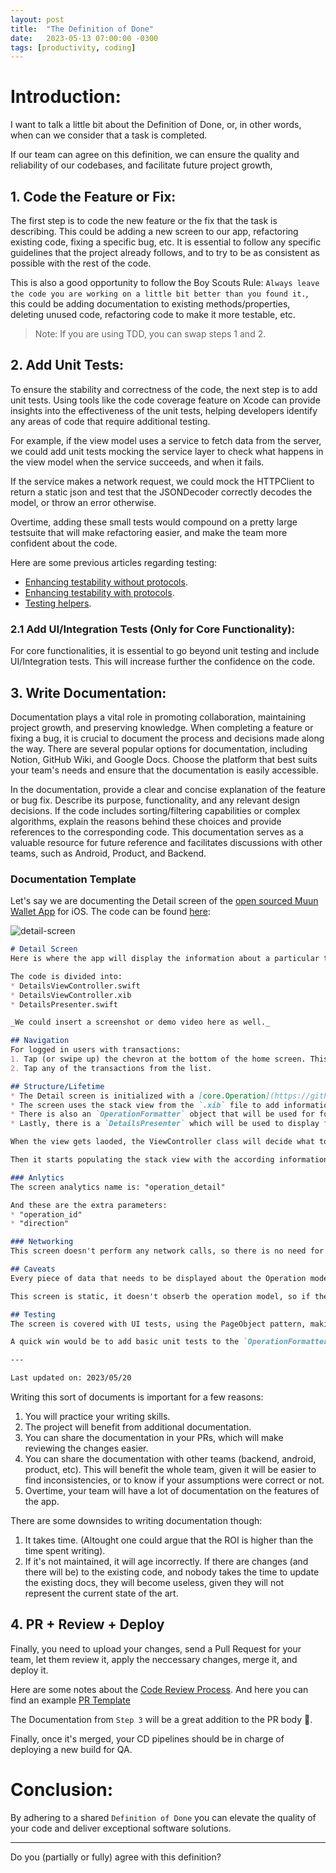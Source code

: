 ```yaml
---
layout: post
title:  "The Definition of Done"
date:   2023-05-13 07:00:00 -0300
tags: [productivity, coding]
---
```


# Introduction:
I want to talk a little bit about the Definition of Done, or, in other words, when can we consider that a task is completed.

If our team can agree on this definition, we can ensure the quality and reliability of our codebases, and facilitate future project growth,

## 1. Code the Feature or Fix:
The first step is to code the new feature or the fix that the task is describing. This could be adding a new screen to our app, refactoring existing code, fixing a specific bug, etc. It is essential to follow any specific guidelines that the project already follows, and to try to be as consistent as possible with the rest of the code. 

This is also a good opportunity to follow the Boy Scouts Rule: `Always leave the code you are working on a little bit better than you found it.`, this could be adding documentation to existing methods/properties, deleting unused code, refactoring code to make it more testable, etc.

> Note: If you are using TDD, you can swap steps 1 and 2.

## 2. Add Unit Tests:
To ensure the stability and correctness of the code, the next step is to add unit tests. Using tools like the code coverage feature on Xcode can provide insights into the effectiveness of the unit tests, helping developers identify any areas of code that require additional testing.

For example, if the view model uses a service to fetch data from the server, we could add unit tests mocking the service layer to check what happens in the view model when the service succeeds, and when it fails.

If the service makes a network request, we could mock the HTTPClient to return a static json and test that the JSONDecoder correctly decodes the model, or throw an error otherwise.

Overtime, adding these small tests would compound on a pretty large testsuite that will make refactoring easier, and make the team more confident about the code.

Here are some previous articles regarding testing:
* [Enhancing testability without protocols](/2023-02-03-enhancing-testability-without-protocols/).
* [Enhancing testability with protocols](/2023-02-13-enhancing-testability-with-protocols/).
* [Testing helpers](/2023-02-02-new-app-testing-helpers/).

### 2.1 Add UI/Integration Tests (Only for Core Functionality):
For core functionalities, it is essential to go beyond unit testing and include UI/Integration tests. This will increase further the confidence on the code.

## 3. Write Documentation:
Documentation plays a vital role in promoting collaboration, maintaining project growth, and preserving knowledge. When completing a feature or fixing a bug, it is crucial to document the process and decisions made along the way. There are several popular options for documentation, including Notion, GitHub Wiki, and Google Docs. Choose the platform that best suits your team's needs and ensure that the documentation is easily accessible.

In the documentation, provide a clear and concise explanation of the feature or bug fix. Describe its purpose, functionality, and any relevant design decisions. If the code includes sorting/filtering capabilities or complex algorithms, explain the reasons behind these choices and provide references to the corresponding code. This documentation serves as a valuable resource for future reference and facilitates discussions with other teams, such as Android, Product, and Backend.

### Documentation Template
Let's say we are documenting the Detail screen of the [open sourced Muun Wallet App](https://github.com/muun/falcon) for iOS. The code can be found [here](https://github.com/muun/falcon/blob/5ba9254918fc85de917f7dc9101101be4317e590/falcon/app/falcon/Presentation/Screen/Detail/DetailViewController.swift):

![detail-screen]({{static.static_files}}/resources/definition-of-done/muun_detail.jpeg)

```markdown
# Detail Screen
Here is where the app will display the information about a particular transaction.

The code is divided into:
* DetailsViewController.swift
* DetailsViewController.xib
* DetailsPresenter.swift

_We could insert a screenshot or demo video here as well._

## Navigation
For logged in users with transactions:
1. Tap (or swipe up) the chevron at the bottom of the home screen. This will open the transactions list.
2. Tap any of the transactions from the list.

## Structure/Lifetime
* The Detail screen is initialized with a [core.Operation](https://github.com/muun/falcon/blob/5ba9254918fc85de917f7dc9101101be4317e590/falcon/core/Classes/Domain/Model/Operations/Operation.swift) model.
* The screen uses the stack view from the `.xib` file to add information about the operation.
* There is also an `OperationFormatter` object that will be used for formatting purposes.
* Lastly, there is a `DetailsPresenter` which will be used to display failure information (if any) for submarine swaps with version 1.

When the view gets laoded, the ViewController class will decide what to draw in the screen based on the type of operation (submarineSwap, incomingSwap, or onChain transaction).

Then it starts populating the stack view with the according information (examples: summary, status, description, date/time, amount, etc).

### Anlytics
The screen analytics name is: "operation_detail"

And these are the extra parameters:
* "operation_id"
* "direction"

### Networking
This screen doesn't perform any network calls, so there is no need for error handling / loading states of any type.

## Caveats
Every piece of data that needs to be displayed about the Operation model, is displayed through the OperationFormatter object.

This screen is static, it doesn't obserb the operation model, so if there is any change to the model, the screen won't be redrawn automatically, and instead, the users would need to go back in the navigation stack and re-enter the screen to see the change.

## Testing
The screen is covered with UI tests, using the PageObject pattern, making its elements accessible for testing purposes.

A quick win would be to add basic unit tests to the `OperationFormatter` computed properties.

---

Last updated on: 2023/05/20
```

Writing this sort of documents is important for a few reasons:
1. You will practice your writing skills.
2. The project will benefit from additional documentation.
3. You can share the documentation in your PRs, which will make reviewing the changes easier.
4. You can share the documentation with other teams (backend, android, product, etc). This will benefit the whole team, given it will be easier to find inconsistencies, or to know if your assumptions were correct or not.
5. Overtime, your team will have a lot of documentation on the features of the app.

There are some downsides to writing documentation though:
1. It takes time. (Altought one could argue that the ROI is higher than the time spent writing).
2. If it's not maintained, it will age incorrectly. If there are changes (and there will be) to the existing code, and nobody takes the time to update the existing docs, they will become useless, given they will not represent the current state of the art.

## 4. PR + Review + Deploy
Finally, you need to upload your changes, send a Pull Request for your team, let them review it, apply the neccessary changes, merge it, and deploy it.

Here are some notes about the [Code Review Process](/2022-03-10-the-code-review-process/). And here you can find an example [PR Template](/2023-01-09-new-app-pr-template/)

The Documentation from `Step 3` will be a great addition to the PR body 😬.

Finally, once it's merged, your CD pipelines should be in charge of deploying a new build for QA.

# Conclusion:
By adhering to a shared `Definition of Done` you can elevate the quality of your code and deliver exceptional software solutions.

--- 

Do you (partially or fully) agree with this definition?
